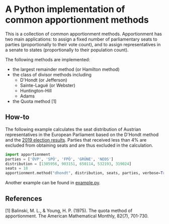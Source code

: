 # A Python implementation of common apportionment methods

This is a collection of common apportionment methods. Apportionment has two main applications: 
to assign a fixed number of parliamentary seats to parties (proportionally to their vote count), and to assign
representatives in a senate to states (proportionally to their population count).

The following methods are implemented:
* the largest remainder method (or Hamilton method)
* the class of divisor methods including
   - D'Hondt (or Jefferson)
   - Sainte-Laguë (or Webster)
   - Huntington-Hill
   - Adams
* the Quota method [1]


## How-to

The following example calculates the seat distribution of Austrian representatives in the 
European Parliament based on the D'Hondt method and the [2019 election results](https://www.bmi.gv.at/412/Europawahlen/Europawahl_2019). Parties that received less than 4% are excluded from obtaining seats and are thus excluded in the calculation.

```python
import apportionment
parties = ['ÖVP', 'SPÖ', 'FPÖ', 'GRÜNE', 'NEOS']
distribution = [1305956, 903151, 650114, 532193, 319024]
seats = 18
apportionment.method("dhondt", distribution, seats, parties, verbose=True)
```

Another example can be found in [example.py](example.py).

## References

[1] Balinski, M. L., & Young, H. P. (1975). The quota method of apportionment. The American Mathematical Monthly, 82(7), 701-730.
